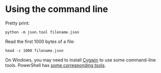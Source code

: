# Using the command line

Pretty print:

    python -m json.tool filename.json

Read the first 1000 bytes of a file:

    head -c 1000 filename.json

On Windows, you may need to install [Cygwin](http://cygwin.com.) to use some command-line tools. PowerShell has [some corresponding tools](http://xahlee.info/powershell/PowerShell_for_unixer.html).
